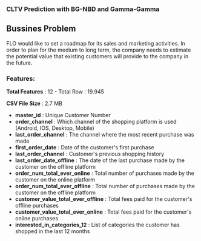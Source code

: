 ### CLTV Prediction with BG-NBD and Gamma-Gamma

## Bussines Problem 
FLO would like to set a roadmap for its sales and marketing activities. In order to plan for the medium to long term, the company needs to estimate the potential value that existing customers will provide to the company in the future.

### Features:

**Total Features** : 12 - Total Row : 19.945

**CSV File Size** : 2.7 MB

*  **master_id**  : Unique Customer Number
* **order_channel** : Which channel of the shopping platform is used (Android, IOS, Desktop, Mobile)
* **last_order_channel** : The channel where the most recent purchase was made
* **first_order_date** : Date of the customer's first purchase
* **last_order_channel** : Customer's previous shopping history
* **last_order_date_offline** : The date of the last purchase made by the customer on the offline platform
* **order_num_total_ever_online** : Total number of purchases made by the customer on the online platform
* **order_num_total_ever_offline** : Total number of purchases made by the customer on the offline platform
* **customer_value_total_ever_offline** : Total fees paid for the customer's offline purchases
* **customer_value_total_ever_online** : Total fees paid for the customer's online purchases
* **interested_in_categories_12** : List of categories the customer has shopped in the last 12 months